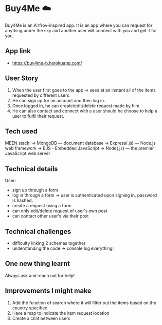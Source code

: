 # Buy4Me :cloud:

Buy4Me is an Airfrov-inspired app.
It is an app where you can request for anything under the sky and another user will connect with you and get it for you.

## App link

-   https://buy4me-h.herokuapp.com/

## User Story

1. When the user first goes to the app -> sees at an instant all of the items requested by different users.
2. He can sign up for an account and then log in.
3. Once logged in, he can create/edit/delete request made by him.
4. He can also contact and connect with a user should he choose to help a user to fulfil their request.

## Tech used

MEEN stack:
-> MongoDB — document database
-> Express(.js) — Node.js web framework
-> EJS - Embedded JavaScript
-> Node(.js) — the premier JavaScript web server

## Technical details

User:

-   sign up through a form
-   log in through a form -> user is authenticated upon signing in, password is hashed.
-   create a request using a form
-   can only edit/delete request of user's own post
-   can contact other user's via their post

## Technical challenges

-   difficulty linking 2 schemas together
-   understanding the code -> console log everything!

## One new thing learnt

Always ask and reach out for help!

## Improvements I might make

1. Add the function of search where it will filter out the items based on the country specified
2. Have a map to indicate the item request location
3. Create a chat between users
